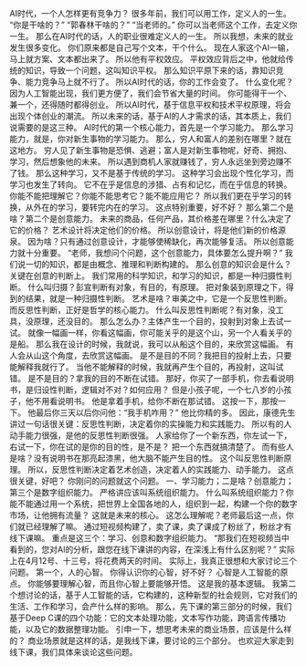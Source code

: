 AI时代，一个人怎样更有竞争力？
很多年前，我们可以用工作，定义人的一生。
“你是干啥的？”
“郭春林干啥的？”
“当老师的。”
你可以当老师这个工作，去定义你一生。
那么在AI时代的话，人的职业很难定义人的一生。
所以我想，未来的就业发生很多变化。
你们原来都是自己写个文本，干个什么。
现在人家这个AI一输，马上就方案、文本都出来了。
所以他有平权效应。
平权效应背后之中，他就给传统的知识，导致一个问题，这叫知识平权。
那么知识平原下来的话，靠知识竞争、能力竞争马上就不行了。
所以AI时代的话，你的工作会变了。
什么变化呢？因为人工智能出现，我们更方便了，我们会节省大量的时间。
你可能得干一个、兼一个，还得随时都得创业。
所以AI时代，基于信息平权和技术平权原理，将会出现个体创业的潮流。
所以未来的话，基于AI的人才需求的话，其本质上，我们说需要的是这三种。
AI时代的第一个核心能力，首先是一个学习能力。
那么学习能力，就是，你对新生事物的学习能力。
那么，穷人和富人的差别在哪里？就在这地方。
穷人见了新生事物是恐惧、逃避；富人是对新生事物呢，好奇、拥抱、学习，然后想象他的未来。
所以遇到商机人家就赚钱了，穷人永远坐到旁边赚不了钱。
那么这种学习，又不是基于传统的学习。
这种学习会出现个性化学习，而学习也发生了转向。
它不在乎是信息的涉猎、占有和记忆，而在乎信息的转换。
你能不能把理解它？你能不能思考它？能不能应用它？
所以我们更在乎学习的转换，从外在的学习，要转完内在的学习。
这点特别重要，好不好？
那么第二个是啥？第二个是创意能力。
未来的商品，任何产品，其价格差在哪里？什么决定了它的价格？
艺术设计将决定他们的价格。
所以创意设计，将是他们新的价格源泉。
因为啥？只有通过创意设计，才能够使稀缺化，再次能够复活。
所以创意能力就十分重要。
“老师，我想问个问题，这个创意能力，具体要怎么提升啊？”
我们说一切的知识，都是由概念、推理和判断构建的。
那么创意的知识会是什么？关键在创意的判断上。
我们常用的科学知识，和学习的知识，都是一种归摄性判断。
什么叫归摄？彭宣判断有对象，有目的，有原理。
把对象装到原理之下，得到的结果，就是一种归摄性判断。
艺术是啥？审美之中，它是一个反思性判断。
而反思性判断，正好是哲学的核心能力。
什么叫反思性判断呢？有对象，没工具，没原理，还没目的。
那么怎么办？主体产生一个目的，投射到对象上去试一试。
就像一幅画一样，你看这幅画，你可能关乎的是这个山，另一个人看关乎的是船。
那么我在设计的时候，我就说，我可以从船这个目的，来欣赏这幅画。
有人会从山这个角度，去欣赏这幅画。
是不是目的不同？我把目的投射上去，只要能解释我就行了。
当他不能解释的时候，我就再产生个目的，再投射，这叫试错。
是不是目的？拿我的目的不断在试错。
那好，你买了一部手机，你去看说明书，是归设性判断，逻辑对不对？如何应用？
但是小孩子呢，一个七八岁的小孩子，他不用看说明书。
他是拿着手机，给你不断在那试错。
这按一下，那按一下。
他最后你三天以后你问他：“我手机咋用？”
他比你精的多。
因此，康德先生讲过一句话很关键：反思性判断，决定着你的实操能力和实践能力。
所以有的人动手能力很强，是他的反思性判断很强。
人家给你了一个新东西，你左试一下，右试一下，你在试的是你的目的性，是不是？
把一个东西就搞清楚了。
而有些人是啥？没有说明书在那亮起漆黑，他大脑不能产生目的性。
这个叫反思性判断原理。
所以，反思性判断决定着艺术创造，决定着人的实践能力、动手能力。
这点很关键，好吧？
你刚问的问题就这个问题。
一、学习能力；二是啥？创意能力；第三个是数字组织能力。
严格讲应该叫系统组织能力。
什么叫系统组织能力？你能不能通过用一个系统，把世界上全国各地的人，组织到一起，构建一个你的数字市场，让他拥有流量？
这就是未来的核心。
这怎么理解呢？老师最后这一点，你们就已经理解了嘛。
通过短视频构建了，卖了课，卖了课成了粉丝了，粉丝才有线下课嘛。
重点是这三个：学习、创意和数字组织能力。
“那我们在短视频当中看到的，您对AI的分析，跟您在线下课讲的内容，在深浅上有什么区别呢？”
实际上在4月12号、十三号，将花费两天的时间。
实际上，我真正很想和大家讨论三个问题。
第一个，人的心智。
你得认识你的心智，好不好？
心智是人工智能的原点。
你能够要理解心智，而且你心智上要能够开悟。
这是我的基本逻辑。
我第二个想讨论的话，基于人工智能的话，它构建的，这种新型的社会规则，它对我们的生活、工作和学习，会产什么样的影响。
那么，先下课的第三部分的时候，我们基于Deep C课的四个功能：它的文本处理功能，文本写作功能，跨语言传播功能，以及它的数据整理功能。
引申一下，想思考未来的商业场景，应该是什么样的？
商业场景就是这样的话，是我线下课，要讨论的三个部分。
也欢迎大家走到线下课，我们具体来谈论这些问题。